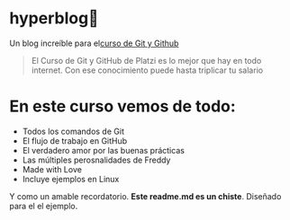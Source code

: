 # hyperblog🖤
Un blog increíble para el[curso de Git y Github](https://platzi.com/cursos/git-github/)
>El Curso de Git y GitHub de Platzi es lo mejor que hay en todo internet. Con ese conocimiento puede hasta triplicar tu salario

# En este curso vemos de todo:
* Todos los comandos de Git
* El flujo de trabajo en GitHub
* El verdadero amor por las buenas prácticas
* Las múltiples perosnalidades de Freddy
* Made with Love
* Incluye ejemplos en Linux

Y como un amable recordatorio. **Este readme.md es un chiste**. Diseñado para el el ejemplo.